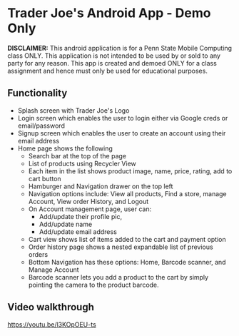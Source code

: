 # Trader Joe's Android App - Demo Only

**DISCLAIMER:** This android application is for a Penn State Mobile Computing class ONLY. This application is not intended to be used by or sold to any party for any reason. This app is created and demoed ONLY for a class assignment and hence must only be used for educational purposes.

## Functionality
- Splash screen with Trader Joe's Logo
- Login screen which enables the user to login either via Google creds or email/password
- Signup screen which enables the user to create an account using their email address
- Home page shows the following
    - Search bar at the top of the page
    - List of products using Recycler View
    - Each item in the list shows product image, name, price, rating, add to cart button
    - Hamburger and Navigation drawer on the top left
    - Navigation options include: View all products, Find a store, manage Account, View order History, and Logout
    - On Account management page, user can:
        - Add/update their profile pic, 
        - Add/update name
        - Add/update email address
    - Cart view shows list of items added to the cart and payment option
    - Order history page shows a nested expandable list of previous orders
    - Bottom Navigation has these options: Home, Barcode scanner, and Manage Account
    - Barcode scanner lets you add a product to the cart by simply pointing the camera to the product barcode.

## Video walkthrough

https://youtu.be/l3KOpOEU-ts

